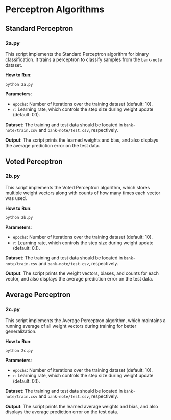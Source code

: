 # Perceptron Algorithms

## Standard Perceptron
### 2a.py
This script implements the Standard Perceptron algorithm for binary classification. It trains a perceptron to classify samples from the `bank-note` dataset.

**How to Run**:
```
python 2a.py
```

**Parameters**:
- `epochs`: Number of iterations over the training dataset (default: 10).
- `r`: Learning rate, which controls the step size during weight update (default: 0.1).

**Dataset**: The training and test data should be located in `bank-note/train.csv` and `bank-note/test.csv`, respectively.

**Output**: The script prints the learned weights and bias, and also displays the average prediction error on the test data.

## Voted Perceptron
### 2b.py
This script implements the Voted Perceptron algorithm, which stores multiple weight vectors along with counts of how many times each vector was used.

**How to Run**:
```
python 2b.py
```

**Parameters**:
- `epochs`: Number of iterations over the training dataset (default: 10).
- `r`: Learning rate, which controls the step size during weight update (default: 0.1).

**Dataset**: The training and test data should be located in `bank-note/train.csv` and `bank-note/test.csv`, respectively.

**Output**: The script prints the weight vectors, biases, and counts for each vector, and also displays the average prediction error on the test data.

## Average Perceptron
### 2c.py
This script implements the Average Perceptron algorithm, which maintains a running average of all weight vectors during training for better generalization.

**How to Run**:
```
python 2c.py
```

**Parameters**:
- `epochs`: Number of iterations over the training dataset (default: 10).
- `r`: Learning rate, which controls the step size during weight update (default: 0.1).

**Dataset**: The training and test data should be located in `bank-note/train.csv` and `bank-note/test.csv`, respectively.

**Output**: The script prints the learned average weights and bias, and also displays the average prediction error on the test data.

